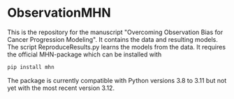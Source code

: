 # ObservationMHN
This is the repository for the manuscript "Overcoming Observation Bias for Cancer Progression Modeling". It contains the data and resulting models. 
The script ReproduceResults.py learns the models from the data. It requires the official MHN-package which can be installed with 
```bash
pip install mhn
```
The package is currently compatible with Python versions 3.8 to 3.11 but not yet with the most recent version 3.12.
